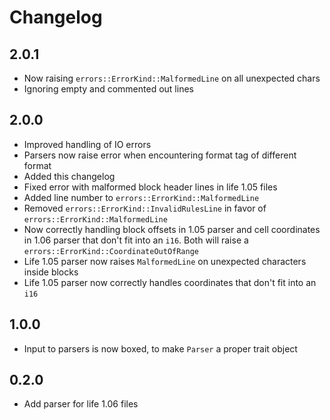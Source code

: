 # Changelog

## 2.0.1
* Now raising `errors::ErrorKind::MalformedLine` on all unexpected chars
* Ignoring empty and commented out lines

## 2.0.0
* Improved handling of IO errors
* Parsers now raise error when encountering format tag of different format
* Added this changelog
* Fixed error with malformed block header lines in life 1.05 files
* Added line number to `errors::ErrorKind::MalformedLine`
* Removed `errors::ErrorKind::InvalidRulesLine` in favor of `errors::ErrorKind::MalformedLine`
* Now correctly handling block offsets in 1.05 parser and cell coordinates in 1.06 parser that don't fit into an `i16`. Both will raise a `errors::ErrorKind::CoordinateOutOfRange`
* Life 1.05 parser now raises `MalformedLine` on unexpected characters inside blocks
* Life 1.05 parser now correctly handles coordinates that don't fit into an `i16`

## 1.0.0
* Input to parsers is now boxed, to make `Parser` a proper trait object

## 0.2.0
* Add parser for life 1.06 files
